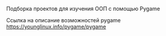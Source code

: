 Подборка проектов для изучения ООП с помощью Pygame


Ссылка на описание возможностей pygame
https://younglinux.info/pygame/pygame
